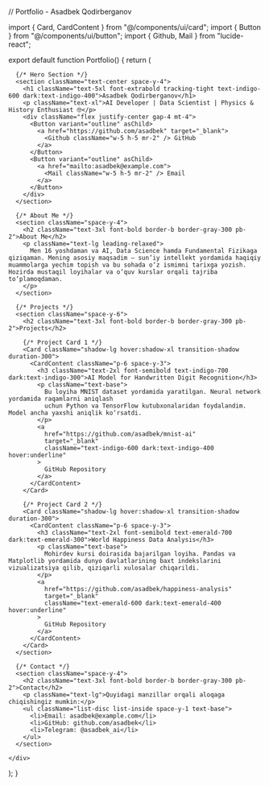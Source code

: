 // Portfolio - Asadbek Qodirberganov

import { Card, CardContent } from "@/components/ui/card";
import { Button } from "@/components/ui/button";
import { Github, Mail } from "lucide-react";

export default function Portfolio() {
  return (
    <div className="min-h-screen bg-gradient-to-br from-slate-50 to-slate-200 dark:from-slate-900 dark:to-slate-800 text-gray-800 dark:text-gray-100 p-6 max-w-5xl mx-auto space-y-14">

      {/* Hero Section */}
      <section className="text-center space-y-4">
        <h1 className="text-5xl font-extrabold tracking-tight text-indigo-600 dark:text-indigo-400">Asadbek Qodirberganov</h1>
        <p className="text-xl">AI Developer | Data Scientist | Physics & History Enthusiast 🤓</p>
        <div className="flex justify-center gap-4 mt-4">
          <Button variant="outline" asChild>
            <a href="https://github.com/asadbek" target="_blank">
              <Github className="w-5 h-5 mr-2" /> GitHub
            </a>
          </Button>
          <Button variant="outline" asChild>
            <a href="mailto:asadbek@example.com">
              <Mail className="w-5 h-5 mr-2" /> Email
            </a>
          </Button>
        </div>
      </section>

      {/* About Me */}
      <section className="space-y-4">
        <h2 className="text-3xl font-bold border-b border-gray-300 pb-2">About Me</h2>
        <p className="text-lg leading-relaxed">
          Men 16 yoshdaman va AI, Data Science hamda Fundamental Fizikaga qiziqaman. Mening asosiy maqsadim — sun’iy intellekt yordamida haqiqiy muammolarga yechim topish va bu sohada o‘z ismimni tarixga yozish. Hozirda mustaqil loyihalar va o‘quv kurslar orqali tajriba to‘plamoqdaman.
        </p>
      </section>

      {/* Projects */}
      <section className="space-y-6">
        <h2 className="text-3xl font-bold border-b border-gray-300 pb-2">Projects</h2>

        {/* Project Card 1 */}
        <Card className="shadow-lg hover:shadow-xl transition-shadow duration-300">
          <CardContent className="p-6 space-y-3">
            <h3 className="text-2xl font-semibold text-indigo-700 dark:text-indigo-300">AI Model for Handwritten Digit Recognition</h3>
            <p className="text-base">
              Bu loyiha MNIST dataset yordamida yaratilgan. Neural network yordamida raqamlarni aniqlash
              uchun Python va TensorFlow kutubxonalaridan foydalandim. Model ancha yaxshi aniqlik ko‘rsatdi.
            </p>
            <a
              href="https://github.com/asadbek/mnist-ai"
              target="_blank"
              className="text-indigo-600 dark:text-indigo-400 hover:underline"
            >
              GitHub Repository
            </a>
          </CardContent>
        </Card>

        {/* Project Card 2 */}
        <Card className="shadow-lg hover:shadow-xl transition-shadow duration-300">
          <CardContent className="p-6 space-y-3">
            <h3 className="text-2xl font-semibold text-emerald-700 dark:text-emerald-300">World Happiness Data Analysis</h3>
            <p className="text-base">
              Mohirdev kursi doirasida bajarilgan loyiha. Pandas va Matplotlib yordamida dunyo davlatlarining baxt indekslarini vizualizatsiya qilib, qiziqarli xulosalar chiqarildi.
            </p>
            <a
              href="https://github.com/asadbek/happiness-analysis"
              target="_blank"
              className="text-emerald-600 dark:text-emerald-400 hover:underline"
            >
              GitHub Repository
            </a>
          </CardContent>
        </Card>
      </section>

      {/* Contact */}
      <section className="space-y-4">
        <h2 className="text-3xl font-bold border-b border-gray-300 pb-2">Contact</h2>
        <p className="text-lg">Quyidagi manzillar orqali aloqaga chiqishingiz mumkin:</p>
        <ul className="list-disc list-inside space-y-1 text-base">
          <li>Email: asadbek@example.com</li>
          <li>GitHub: github.com/asadbek</li>
          <li>Telegram: @asadbek_ai</li>
        </ul>
      </section>

    </div>
  );
}
